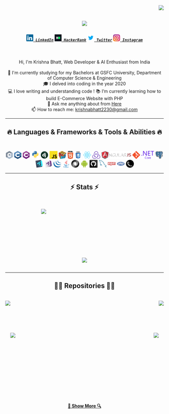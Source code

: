 <img align="right" src="/">

<h1 align="center">
  <a href="https://git.io/typing-svg">
    <img src="https://readme-typing-svg.herokuapp.com/?lines=Hello,+There!+👋;This+is+Krishna+Bhatt....;Nice+to+meet+you!&center=true&size=30">
  </a>
</h1>

<h5 align="center">
  <code><a href="https://www.linkedin.com/in/krishnabhatt01/" title="LinkedIn Profile"><img width="22" src="images/linkedin.svg"> LinkedIn</a></code>
  <code><a href="https://www.hackerrank.com/" title="HackerRank Profile"><img width="22" src="images/hackerrank.png"> HackerRank</a></code>
  <code><a href="https://x.com/itscaybee/" title="Twitter"><img width="22" src="images/twitter.svg"> Twitter</a></code>
  <code><a href="https://www.instagram.com/itscaybee/" title="Instagram Profile"><img width="22" src="images/instagram.svg"> Instagram</a></code>
</h5>
<br>
<p align="center">
  Hi, I'm Krishna Bhatt, Web Developer & AI Enthusiast from India
  <br>
  <br>
  🔬 I'm currently studying for my Bachelors at GSFC University, Department of Computer Science & Engineering
  <br>
  🎓 I delved into coding in the year 2020
  <br>
  💻 I love writing and understanding code !
  📚 I’m currently learning how to build E-Commerce Website with PHP
  <br>
  💬 Ask me anything about from <a href="https://github.com/mahipal79/sarathi/" title="Queries">Here</a>
  <br>
  📫 How to reach me: <a href="mailto: krishnabhatt2230@gmail.com">krishnabhatt2230@gmail.com</a>
</p>

<hr>
<h2 align="center">🔥 Languages & Frameworks & Tools & Abilities 🔥</h2>
<br>
<p align="center">
  <code><img title="C" height="25" src="images/c.svg"></code>
  <code><img title="C++" height="25" src="images/cpp.svg"></code>
  <code><img title="C#" height="25" src="images/cSharp.svg"></code>
  <code><img title="Python" height="25" src="images/python-original.svg"></code>
  <code><img title="Django" height="25" src="images/django.png"></code>
  <code><img title="Javascript" height="25" src="images/javascript.svg"></code>
  <code><img title="Problem Solving" height="25" src="images/problemSolving.png"></code>
  <code><img title="HTML5" height="25" src="images/html5.svg"></code>
  <code><img title="CSS" height="25" src="images/css.svg"></code>
  <code><img title="React" height="25" src="images/react-original.svg"></code>
  <code><img title="Redux" height="25" src="images/redux.svg"></code>
  <code><img title="AngularJS" height="25" src="images/angularjs.png"></code>
  <code><img title="Git" height="25" src="images/git-original.svg"></code>
  <code><img title=".NetCore" height="25" src="images/dotnetcore.svg"></code>
  <code><img title="PostgreSQL" height="25" src="images/postgresql.svg"></code>
  <code><img title="Visual Studio Code" height="25" src="images/vscode.png"></code>
  <code><img title="Microsoft Visual Studio" height="25" src="images/visualstudio.png"></code>
  <code><img title="JQuery" height="25" src="images/jquery-original.svg"></code>
  <code><img title="Java" height="25" src="images/java-original.svg"></code>
  <code><img title="JSON" height="25" src="images/json.svg"></code>
  <code><img title="Android" height="25" src="images/android.svg"></code>
  <code><img title="GitHub" height="25" src="images/github.svg"></code>
  <code><img title="MySQL" height="25" src="images/mysql.svg"></code>
  <code><img title="npm" height="25" src="images/npm.svg"></code>
  <code><img title="PHP" height="25" src="images/php.svg"></code>
  <code><img title="Flask" height="25" src="images/flask.png"></code>
</p>
<hr>

<h2 align="center">⚡ Stats ⚡</h2>
<br>
<p align=center>
  <div align=center>
    <a href="">
      <img align="right" width=390 src="https://github-readme-stats.vercel.app/api?username=ikrishnabhatt&show_icons=true&theme=react&border_color=61dafb&hide_border=true" />
    </a>
  </div>
  <br><br><br><br><br><br><br><br><br>
  <div align=center>
    <a href="">
      <img height=200 align="center" src="https://github-readme-stats.vercel.app/api/top-langs/?username=ikrishnabhatt&hide=c%23,powershell,Mathematica,Ruby,Objective-C,Objective-C%2b%2b,Cuda&title_color=61dafb&text_color=ffffff&icon_color=61dafb&bg_color=20232a&langs_count=8&layout=compact&border_color=61dafb&hide_border=true&size_weight=0.5&count_weight=0.5" />
    </a>
  </div>
  <br>

</p>

<hr>

<h2 align="center">👨‍💻 Repositories 👨‍💻</h2>
<br>
<div width="100%" align="center">
  <a align="left" href="https://github.com/ikrishnabhatt/zorzo" title="Zorzo"><img align="left" height="115" src="https://github-readme-stats.vercel.app/api/pin/?username=ikrishnabhatt&repo=zorzo&theme=react&border_color=61dafb&border_radius=10"></a><a align="right" href="https://github.com/ikrishnabhatt/odoo" title="Furniture Rental System"><img align="right" height="115" src="https://github-readme-stats.vercel.app/api/pin/?username=ikrishnabhatt&repo=odoo&theme=react&border_color=61dafb&border_radius=10"></a>
</div>
<br/><br/><br/><br/><br/><br/>
<div width="100%" align="center">
  <a align="left" href="https://github.com/ikrishnabhatt/Gaming-Tournament-Management-System" title="Gaming-Tournament-Management-System"><img align="left" height="115" src="https://github-readme-stats.vercel.app/api/pin/?username=ikrishnabhatt&repo=Gaming-Tournament-Management-System&theme=react&border_color=61dafb&border_radius=10"></a>
  <a align="right" href="https://github.com/ikrishnabhatt/webdriver" title="webdriver"><img align="right" height="115" src="https://github-readme-stats.vercel.app/api/pin/?username=ikrishnabhatt&repo=webdriver&theme=react&border_color=61dafb&border_radius=10"></a>
</div>
<br/><br/><br/><br/><br/><br/>
<div width="100%" align="center">
  <!-- <a align="left" href="https://github.com/special-char/code-crafter-pet" title="Fluffy Favourites"><img align="left" height="115" src="https://github-readme-stats.vercel.app/api/pin/?username=special-char&repo=code-crafters-pet&theme=react&border_color=61dafb&border_radius=10"></a> -->
  <!-- <a align="right" href="https://github.com/ikrishnabhatt/" title=""><img align="right" height="115" src="https://github-readme-stats.vercel.app/api/pin/?username=zumrudu-anka&repo=javascript-minesweeper&theme=react&border_color=61dafb&border_radius=10"></a> -->
</div>
<br/><br/><br/><br/><br/><br/>

<h4 align="center">
  <a href="https://github.com/ikrishnabhatt?tab=repositories" title="Show Repositories">🔎 Show More 🔍</a>
</h4>
